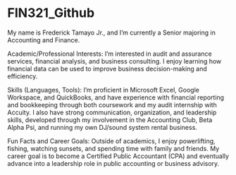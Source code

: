 # FIN321_Github

My name is Frederick Tamayo Jr., and I’m currently a Senior majoring in Accounting and Finance.

Academic/Professional Interests:
I’m interested in audit and assurance services, financial analysis, and business consulting. I enjoy learning how financial data can be used to improve business decision-making and efficiency.

Skills (Languages, Tools):
I’m proficient in Microsoft Excel, Google Workspace, and QuickBooks, and have experience with financial reporting and bookkeeping through both coursework and my audit internship with Accuity. I also have strong communication, organization, and leadership skills, developed through my involvement in the Accounting Club, Beta Alpha Psi, and running my own DJ/sound system rental business.

Fun Facts and Career Goals:
Outside of academics, I enjoy powerlifting, fishing, watching sunsets, and spending time with family and friends. My career goal is to become a Certified Public Accountant (CPA) and eventually advance into a leadership role in public accounting or business advisory.
